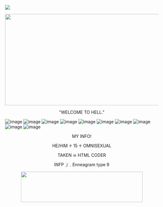 ![](https://komarev.com/ghpvc/?username=MARYGOOREE&color=red)

 <p align="center">
   <img width="1000" height="300" src="https://64.media.tumblr.com/906f36aee9b887ef35737b2917d62843/tumblr_ol15fcYZtq1vy4uclo8_1280.pnj?ex=67f0492a&is=67eef7aa&hm=a71933f95904e4471cc0217cff9bb197b33f2ea4c9c118092e174d0c1f4862aa&=&format=webp&quality=lossless&width=756&height=756">
 <p align="center">
 "WELCOME TO HELL."

 ![image](https://64.media.tumblr.com/ceb1931c4b74562d1356e028e2e8635b/055b6239baca094c-3c/s250x400/e25f3337a25301c6c149805e500bc4dd837b0501.gifv)
 ![image](https://64.media.tumblr.com/c4dae9b43ba10cf9ace129b36b2ee5e9/055b6239baca094c-33/s250x400/70b2a58086af64763f231d29180faf0932e6c3e5.gifv)
 ![image](https://64.media.tumblr.com/2a4e0a75fd6f8a53ad4b18d3a1ae9a1d/055b6239baca094c-ee/s250x400/9df6db11c3d6148bac7156386dfeae12dc9481a7.gifv)
 ![image](https://64.media.tumblr.com/92bb16ec712d28257be94ee4ddfae141/66f8bee48421ca35-22/s250x400/25ecd1602079153c5b0d838b6cf353cc5338b4ac.gifv)
 ![image](https://blinkies.cafe/b/blinkiesCafe-jy.gif)
 ![image](https://64.media.tumblr.com/17f21d9b27a28decb5d8c4c5de6cffb6/2a2a38d23c8923e1-49/s250x400/ab8b2e75c113c2e00e0e5bb6da8379b54fc688a1.gifv)
 ![image](https://64.media.tumblr.com/588c485a783611e27fc1874f90f43715/2a2a38d23c8923e1-44/s250x400/aca468d690e9cd229165f09f59bf646fc0f57b8c.gifv)
 ![image](https://64.media.tumblr.com/d1da6153d9672b8066be4d9d25956c88/faabf6854e72cb80-79/s250x400/fb3b5c7ceac69325bbaf4f41b8a5449e11965a71.gifv)
 ![image](https://64.media.tumblr.com/d1a6ffe0db07bcc82cb29a3ac48926de/2a2a38d23c8923e1-60/s250x400/ff5d6f15c3df7fd7105b11aba2c2a7e45ab222b8.gifv)
 ![image](https://blinkies.cafe/b/blinkiesCafe-Fg.gif)
 
 <p align="center">
MY INFO!

  <p align="center">
  HE/HIM ♱ 15 ♱ OMNISEXUAL
   
  <p align="center">
  TAKEN ☠︎︎ HTML CODER
   
  <p align="center">
  INFP ࣪ ִֶָ☾. Enneagram type 9


  <p align="center">
  <img width="400" height="100" src="https://64.media.tumblr.com/ed33350e8e1af47fdf6acc08f45330be/0204d4661e661699-3d/s250x400/00ca26ccc2d41daaf421ea5efbb3e0c86d0965dc.pnj?ex=67f0492a&is=67eef7aa&hm=a71933f95904e4471cc0217cff9bb197b33f2ea4c9c118092e174d0c1f4862aa&=&format=webp&quality=lossless&width=756&height=756">
